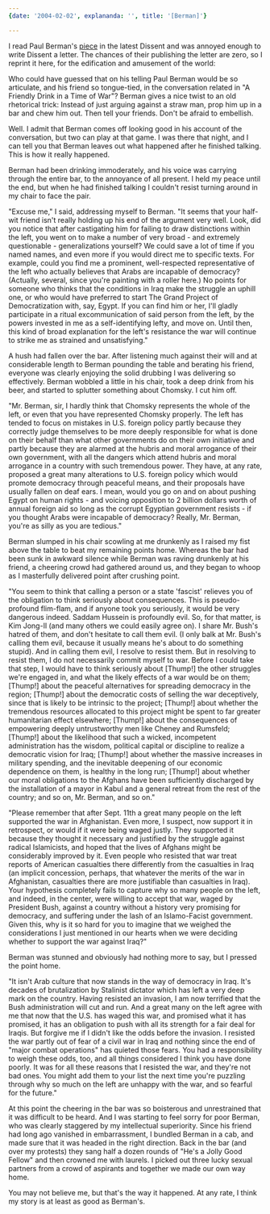 ```yaml
---
{date: '2004-02-02', explananda: '', title: '[Berman]'}

---
```

I read Paul Berman's <a href="https://www.dissentmagazine.org/article/a-friendly-drink-in-a-time-of-war">piece</a> in the latest Dissent and was annoyed enough to write Dissent a letter.  The chances of their publishing the letter are zero, so I reprint it here, for the edification and amusement of the world:

Who could have guessed that on his telling Paul Berman would be so articulate, and his friend so tongue-tied, in the conversation related in "A Friendly Drink in a Time of War"? Berman gives a nice twist to an old rhetorical trick: Instead of just arguing against a straw man, prop him up in a bar and chew him out. Then tell your friends. Don't be afraid to embellish.

Well. I admit that Berman comes off looking good in his account of the conversation, but two can play at that game. I was there that night, and I can tell you that Berman leaves out what happened after he finished talking. This is how it really happened.

Berman had been drinking immoderately, and his voice was carrying through the entire bar, to the annoyance of all present. I held my peace until the end, but when he had finished talking I couldn't resist turning around in my chair to face the pair.

"Excuse me," I said, addressing myself to Berman. "It seems that your half-wit friend isn't really holding up his end of the argument very well. Look, did you notice that after castigating him for failing to draw distinctions within the left, you went on to make a number of very broad - and extremely questionable - generalizations yourself? We could save a lot of time if you named names, and even more if you would direct me to specific texts. For example, could you find me a prominent, well-respected representative of the left who actually believes that Arabs are incapable of democracy? (Actually, several, since you're painting with a roller here.) No points for someone who thinks that the conditions in Iraq make the struggle an uphill one, or who would have preferred to start The Grand Project of Democratization with, say, Egypt. If you can find him or her, I'll gladly participate in a ritual excommunication of said person from the left, by the powers invested in me as a self-identifying lefty, and move on. Until then, this kind of broad explanation for the left's resistance the war will continue to strike me as strained and unsatisfying."

A hush had fallen over the bar. After listening much against their will and at considerable length to Berman pounding the table and berating his friend, everyone was clearly enjoying the solid drubbing I was delivering so effectively. Berman wobbled a little in his chair, took a deep drink from his beer, and started to splutter something about Chomsky. I cut him off.

"Mr. Berman, sir, I hardly think that Chomsky represents the whole of the left, or even that you have represented Chomsky properly. The left has tended to focus on mistakes in U.S. foreign policy partly because they correctly judge themselves to be more deeply responsible for what is done on their behalf than what other governments do on their own initiative and partly because they are alarmed at the hubris and moral arrogance of their own government, with all the dangers which attend hubris and moral arrogance in a country with such tremendous power. They have, at any rate, proposed a great many alterations to U.S. foreign policy which would promote democracy through peaceful means, and their proposals have usually fallen on deaf ears. I mean, would you go on and on about pushing Egypt on human rights - and voicing opposition to 2 billion dollars worth of annual foreign aid so long as the corrupt Egyptian government resists - if you thought Arabs were incapable of democracy? Really, Mr. Berman, you're as silly as you are tedious."

Berman slumped in his chair scowling at me drunkenly as I raised my fist above the table to beat my remaining points home. Whereas the bar had been sunk in awkward silence while Berman was raving drunkenly at his friend, a cheering crowd had gathered around us, and they began to whoop as I masterfully delivered point after crushing point.

"You seem to think that calling a person or a state 'fascist' relieves you of the obligation to think seriously about consequences. This is pseudo-profound flim-flam, and if anyone took you seriously, it would be very dangerous indeed. Saddam Hussein is profoundly evil.  So, for that matter, is Kim Jong-Il (and many others we could easily agree on). I share Mr. Bush's hatred of them, and don't hesitate to call them evil. (I only balk at Mr. Bush's calling them evil, because it usually means he's about to do something stupid). And in calling them evil, I resolve to resist them. But in resolving to resist them, I do not necessarily commit myself to war. Before I could take that step, I would have to think seriously about [Thump!] the other struggles we're engaged in, and what the likely effects of a war would be on them; [Thump!] about the peaceful alternatives for spreading democracy in the region; [Thump!] about the democratic costs of selling the war deceptively, since that is likely to be intrinsic to the project; [Thump!] about whether the tremendous resources allocated to this project might be spent to far greater humanitarian effect elsewhere; [Thump!] about the consequences of empowering deeply untrustworthy men like Cheney and Rumsfeld; [Thump!] about the likelihood that such a wicked, incompetent administration has the wisdom, political capital or discipline to realize a democratic vision for Iraq; [Thump!] about whether the massive increases in military spending, and the inevitable deepening of our economic dependence on them, is healthy in the long run; [Thump!] about whether our moral obligations to the Afghans have been sufficiently discharged by the installation of a mayor in Kabul and a general retreat from the rest of the country; and so on, Mr. Berman, and so on."

"Please remember that after Sept. 11th a great many people on the left supported the war in Afghanistan. Even more, I suspect, now support it in retrospect, or would if it were being waged justly. They supported it because they thought it necessary and justified by the struggle against radical Islamicists, and hoped that the lives of Afghans might be considerably improved by it. Even people who resisted that war treat reports of American casualties there differently from the casualties in Iraq (an implicit concession, perhaps, that whatever the merits of the war in Afghanistan, casualties there are more justifiable than casualties in Iraq). Your hypothesis completely fails to capture why so many people on the left, and indeed, in the center, were willing to accept that war, waged by President Bush, against a country without a history very promising for democracy, and suffering under the lash of an Islamo-Facist government. Given this, why is it so hard for you to imagine that we weighed the considerations I just mentioned in our hearts when we were deciding whether to support the war against Iraq?"

Berman was stunned and obviously had nothing more to say, but I pressed the point home.

"It isn't Arab culture that now stands in the way of democracy in Iraq. It's decades of brutalization by Stalinist dictator which has left a very deep mark on the country. Having resisted an invasion, I am now terrified that the Bush administration will cut and run. And a great many on the left agree with me that now that the U.S. has waged this war, and promised what it has promised, it has an obligation to push with all its strength for a fair deal for Iraqis. But forgive me if I didn't like the odds before the invasion. I resisted the war partly out of fear of a civil war in Iraq and nothing since the end of "major combat operations" has quieted those fears. You had a responsibility to weigh these odds, too, and all things considered I think you have done poorly. It was for all these reasons that I resisted the war, and they're not bad ones. You might add them to your list the next time you're puzzling through why so much on the left are unhappy with the war, and so fearful for the future."

At this point the cheering in the bar was so boisterous and unrestrained that it was difficult to be heard. And I was starting to feel sorry for poor Berman, who was clearly staggered by my intellectual superiority. Since his friend had long ago vanished in embarrassment, I bundled Berman in a cab, and made sure that it was headed in the right direction. Back in the bar (and over my protests) they sang half a dozen rounds of "He's a Jolly Good Fellow" and then crowned me with laurels. I picked out three lucky sexual partners from a crowd of aspirants and together we made our own way home.

You may not believe me, but that's the way it happened. At any rate, I think my story is at least as good as Berman's.
